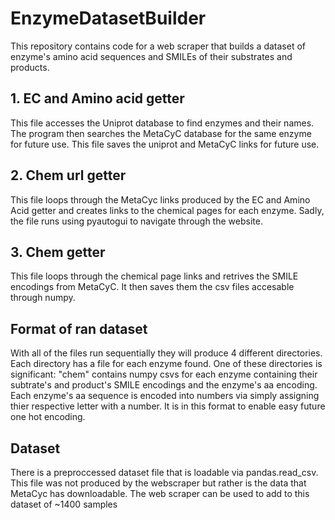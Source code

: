 # EnzymeDatasetBuilder
This repository contains code for a web scraper that builds a dataset of enzyme's amino acid sequences and SMILEs of their substrates and products.

## 1. EC and Amino acid getter
This file accesses the Uniprot database to find enzymes and their names. The program then searches the MetaCyC database for the same enzyme for future use.
This file saves the uniprot and MetaCyC links for future use.

## 2. Chem url getter
This file loops through the MetaCyc links produced by the EC and Amino Acid getter and creates links to the chemical pages for each enzyme. Sadly, the file runs using pyautogui to
navigate through the website.

## 3. Chem getter
This file loops through the chemical page links and retrives the SMILE encodings from MetaCyC. It then saves them the csv files accesable through numpy.

## Format of ran dataset
With all of the files run sequentially they will produce 4 different directories. Each directory has a file for each enzyme found. One of these directories is significant: "chem" 
contains numpy csvs for each enzyme containing their subtrate's and product's SMILE encodings and the enzyme's aa encoding. Each enzyme's aa sequence is encoded into numbers via
simply assigning thier respective letter with a number. It is in this format to enable easy future one hot encoding.

## Dataset
There is a preproccessed dataset file that is loadable via pandas.read_csv. This file was not produced by the webscraper but rather is the data that MetaCyc has downloadable. 
The web scraper can be used to add to this dataset of ~1400 samples
